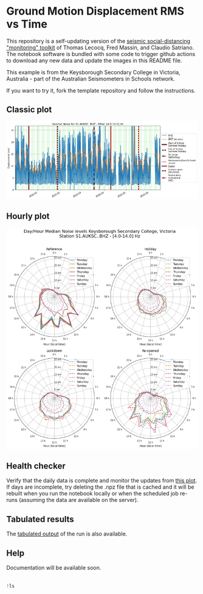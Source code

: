 <!-- #region -->
# Ground Motion Displacement RMS vs Time


This repository is a self-updating version of the [seismic social-distancing "monitoring" toolkit](link) of Thomas Lecocq, Fred Massin, and Claudio Satriano. The notebook software is bundled with some code to trigger github actions to download any new data and update the images in this README file.

This example is from the Keysborough Secondary College in Victoria, Australia - part of the Australian Seismometers in Schools network. 

If you want to try it, fork the template repository and follow the instructions.
<!-- #endregion -->

## Classic plot

![classic](results/latest.png)

## Hourly plot

![hourly](results/latest-hourly.png)


## Health checker 

Verify that the daily data is complete and monitor the updates from [this plot](results/latest-gridmap.png). If days are incomplete, try deleting the .npz file that is cached and it will be rebuilt when you run the notebook locally or when the scheduled job re-runs (assuming the data are available on the server).

## Tabulated results

The [tabulated output](results/latest.csv) of the run is also available.

## Help

Documentation will be available soon.


```python

!ls

```
